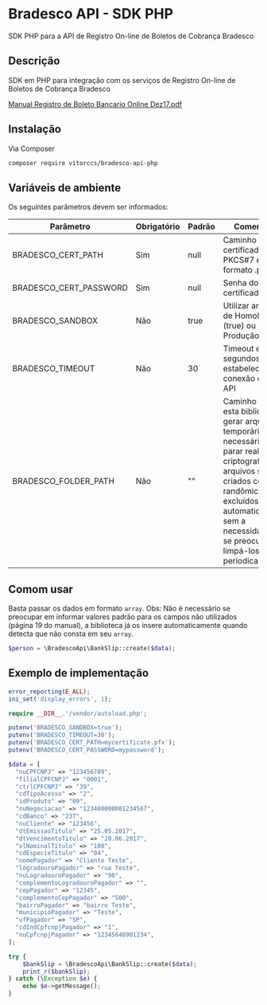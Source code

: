 # Bradesco API - SDK PHP
SDK PHP para a API de Registro On-line de Boletos de Cobrança Bradesco


## Descrição
SDK em PHP para integração com os serviços de Registro On-line de Boletos de Cobrança Bradesco

[Manual Registro de Boleto Bancario Online Dez17.pdf](https://github.com/vitorccs/bradesco-api-php/files/2332693/Manual_Registro_de_Boleto_Bancario_Online_Dez17.pdf)



## Instalação
Via Composer
```bash
composer require vitorccs/bradesco-api-php
```


## Variáveis de ambiente
Os seguintes parâmetros devem ser informados:

Parâmetro | Obrigatório | Padrão | Comentário
------------ | ------------- | ------------- | -------------
BRADESCO_CERT_PATH | Sim | null | Caminho do certificado PKCS#7 em formato .pfx
BRADESCO_CERT_PASSWORD | Sim | null | Senha do certificado
BRADESCO_SANDBOX | Não | true | Utilizar ambiente de Homologação (true) ou Produção (false)
BRADESCO_TIMEOUT | Não | 30 | Timeout em segundos para estabelecer conexão com a API
BRADESCO_FOLDER_PATH | Não | "" | Caminho para esta biblioteca gerar arquivos temporários, necessários parar realizar a criptografia. Os arquivos são criados com hash randômica e excluídos automaticamente, sem a necessidade de se preocupar em limpá-los periodicamente.

## Comom usar
Basta passar os dados em formato `array`. 
Obs: Não é necessário se preocupar em informar valores padrão para os campos não utilizados (página 19 do manual), a biblioteca já os insere automaticamente quando detecta que não consta em seu `array`.
```php
$person = \BradescoApi\BankSlip::create($data);
```

## Exemplo de implementação

```php
error_reporting(E_ALL);
ini_set('display_errors', 1);

require __DIR__.'/vendor/autoload.php';

putenv('BRADESCO_SANDBOX=true');
putenv('BRADESCO_TIMEOUT=30');
putenv('BRADESCO_CERT_PATH=mycertificate.pfx');
putenv('BRADESCO_CERT_PASSWORD=mypassword');

$data = [
  "nuCPFCNPJ" => "123456789",
  "filialCPFCNPJ" => "0001",
  "ctrlCPFCNPJ" => "39",
  "cdTipoAcesso" => "2",
  "idProduto" => "09",
  "nuNegociacao" => "123400000001234567",
  "cdBanco" => "237",
  "nuCliente" => "123456",
  "dtEmissaoTitulo" => "25.05.2017",
  "dtVencimentoTitulo" => "20.06.2017",
  "vlNominalTitulo" => "100",
  "cdEspecieTitulo" => "04",
  "nomePagador" => "Cliente Teste",
  "logradouroPagador" => "rua Teste",
  "nuLogradouroPagador" => "90",
  "complementoLogradouroPagador" => "",
  "cepPagador" => "12345",
  "complementoCepPagador" => "500",
  "bairroPagador" => "bairro Teste",
  "municipioPagador" => "Teste",
  "ufPagador" => "SP",
  "cdIndCpfcnpjPagador" => "1",
  "nuCpfcnpjPagador" => "12345648901234",
];

try {
    $bankSlip = \BradescoApi\BankSlip::create($data);
    print_r($bankSlip);
} catch (\Exception $e) {
    echo $e->getMessage();
}
```
